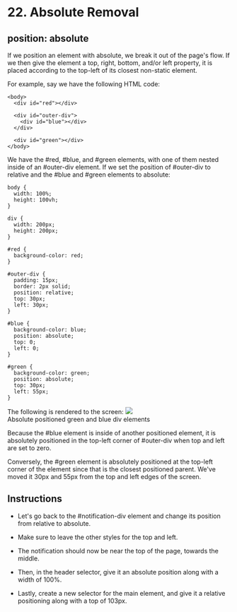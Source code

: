 # 22. Absolute Removal
## position: absolute
If we position an element with absolute, we break it out of the page's flow. If we then give the element a top, right, bottom, and/or left property, it is placed according to the top-left of its closest non-static element.

For example, say we have the following HTML code:
````
<body>
  <div id="red"></div>

  <div id="outer-div">
    <div id="blue"></div>
  </div>

  <div id="green"></div>
</body>
````
We have the #red, #blue, and #green elements, with one of them nested inside of an #outer-div element. If we set the position of #outer-div to relative and the #blue and #green elements to absolute:
````
body {
  width: 100%;
  height: 100vh;
}

div {
  width: 200px;
  height: 200px;
}

#red {
  background-color: red;
}

#outer-div {
  padding: 15px;
  border: 2px solid;
  position: relative;
  top: 30px;
  left: 30px;
}

#blue {
  background-color: blue;
  position: absolute;
  top: 0;
  left: 0;
}

#green {
  background-color: green;
  position: absolute;
  top: 30px;
  left: 55px;
}
````
The following is rendered to the screen:
<img src="https://www.codedex.io/images/css/exercise-22-absolute-position.png">
<br>
Absolute positioned green and blue div elements

Because the #blue element is inside of another positioned element, it is absolutely positioned in the top-left corner of #outer-div when top and left are set to zero.

Conversely, the #green element is absolutely positioned at the top-left corner of the <body> element since that is the closest positioned parent. We've moved it 30px and 55px from the top and left edges of the screen.

## Instructions
- Let's go back to the #notification-div element and change its position from relative to absolute.

- Make sure to leave the other styles for the top and left.

- The notification should now be near the top of the page, towards the middle.

- Then, in the header selector, give it an absolute position along with a width of 100%.

- Lastly, create a new selector for the main element, and give it a relative positioning along with a top of 103px.
